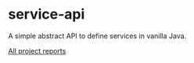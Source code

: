 service-api
===========

A simple abstract API to define services in vanilla Java.


[All project reports](http://modules.appjangle.com/service-api/latest/project-reports.html)
